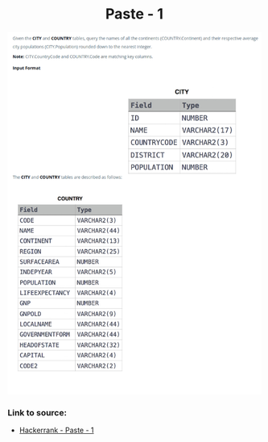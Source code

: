 <h1 align="center">Paste - 1</h1>

![alt text](https://github.com/matthew01lokiet/Github-repos-images/blob/main/Other/SQL/average_population_of_each_continent.png)

### Link to source: 
- <a href="https://www.hackerrank.com/challenges/paste-1/problem">Hackerrank - Paste - 1</a>

